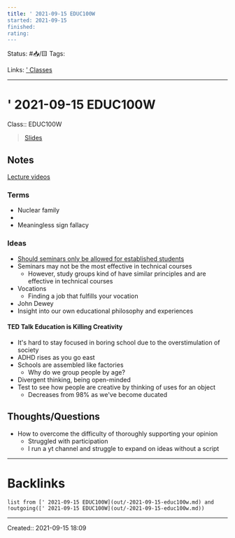 ```yaml
---
title: ' 2021-09-15 EDUC100W
started: 2021-09-15
finished:
rating: 
---
```

Status: #📥/🟨
Tags:

Links: [' Classes](out/-classes.md)
___
# ' 2021-09-15 EDUC100W
Class:: EDUC100W
> [Slides]()
## Notes
[Lecture videos](https://canvas.sfu.ca/courses/67897/pages/lecture-recordings)
### Terms
- Nuclear family
- 
- Meaningless sign fallacy
### Ideas
- [Should seminars only be allowed for established students](out/should-seminars-only-be-allowed-for-established-students.md)
- Seminars may not be the most effective in technical courses
	- However, study groups kind of have similar principles and are effective in technical courses
- Vocations
	- Finding a job that fulfills your vocation
- John Dewey
- Insight into our own educational philosophy and experiences
#### TED Talk Education is Killing Creativity
- It's hard to stay focused in boring school due to the overstimulation of society
- ADHD rises as you go east
- Schools are assembled like factories
	- Why do we group people by age?
- Divergent thinking, being open-minded
- Test to see how people are creative by thinking of uses for an object
	- Decreases from 98% as we've become ducated
## Thoughts/Questions
- How to overcome the difficulty of thoroughly supporting your opinion
	- Struggled with participation
	- I run a yt channel and struggle to expand on ideas without a script
___
# Backlinks
```dataview
list from [' 2021-09-15 EDUC100W](out/-2021-09-15-educ100w.md) and !outgoing([' 2021-09-15 EDUC100W](out/-2021-09-15-educ100w.md))
```
___

Created:: 2021-09-15 18:09
